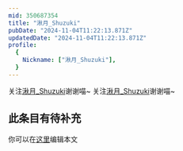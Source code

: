 ```yaml
---
mid: 350687354
title: "湫月_Shuzuki"
pubDate: "2024-11-04T11:22:13.871Z"
updatedDate: "2024-11-04T11:22:13.871Z"
profile:
  {
    Nickname: ["湫月_Shuzuki"],
  }
---
```


关注[湫月_Shuzuki](https://space.bilibili.com/350687354)谢谢喵~ 关注[湫月_Shuzuki](https://space.bilibili.com/350687354)谢谢喵~

## 此条目有待补充
你可以在[这里](https://github.com/Yuhanawa/VTuber.ICU/edit/master/src/content/v/湫月_Shuzuki/index.md)编辑本文
